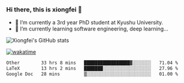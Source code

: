 ### Hi there, this is xiongfei 👋


- 🔭 I’m currently a 3rd year PhD student at Kyushu University.
- 🌱 I’m currently learning software engineering, deep learning...

<!--
**X1on9f31/X1on9f31** is a ✨ _special_ ✨ repository because its `README.md` (this file) appears on your GitHub profile.
Here are some ideas to get you started:
-->

![Xiongfei's GitHub stats](https://github-readme-stats.vercel.app/api?username=X1on9f31)


[![wakatime](https://wakatime.com/badge/user/9e8d5516-d162-43e7-9563-87295d455a71.svg)](https://wakatime.com/@9e8d5516-d162-43e7-9563-87295d455a71)

<!--START_SECTION:waka-->

```txt
Other        33 hrs 8 mins   █████████████████▓░░░░░░░   71.04 %
LaTeX        13 hrs 2 mins   ███████░░░░░░░░░░░░░░░░░░   27.96 %
Google Doc   28 mins         ▒░░░░░░░░░░░░░░░░░░░░░░░░   01.00 %
```

<!--END_SECTION:waka-->


